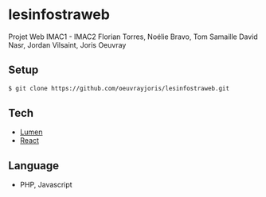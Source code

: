 # lesinfostraweb

Projet Web IMAC1 - IMAC2
Florian Torres, Noélie Bravo, Tom Samaille
David Nasr, Jordan Vilsaint, Joris Oeuvray

## Setup

```sh
$ git clone https://github.com/oeuvrayjoris/lesinfostraweb.git
```

## Tech

* [Lumen](https://lumen.laravel.com)
* [React](https://reactjs.org)

## Language

- PHP, Javascript

